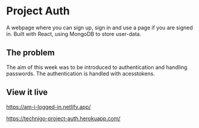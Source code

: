 # Project Auth

A webpage where you can sign up, sign in and use a page if you are signed in. Built with React, using MongoDB to store user-data.

## The problem

The aim of this week was to be introduced to authentication and handling passwords. The authentication is handled with acesstokens.

## View it live

https://am-i-logged-in.netlify.app/

https://technigo-project-auth.herokuapp.com/
